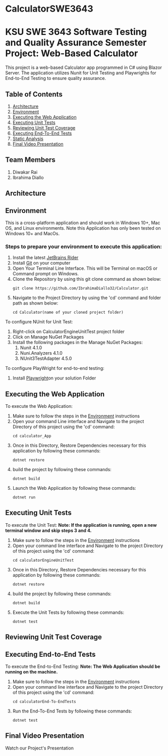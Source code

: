 # CalculatorSWE3643

# KSU SWE 3643 Software Testing and Quality Assurance Semester Project: Web-Based Calculator
This project is a web-based Calculator app programmed in C# using Blazor Server. The application utilizes Nunit for Unit Testing and Playwrights for End-to-End Testing to ensure quality assurance. 

## Table of Contents
1. [Architecture](#Architecture)
2. [Environment](#environment)
3. [Executing the Web Application](#executing-the-web-application)
4. [Executing Unit Tests](#executing-unit-tests)
5. [Reviewing Unit Test Coverage](#reviewing-unit-test-coverage)
6. [Executing End-To-End Tests](#Executing-End-To-End-Tests)
7. [Static Analysis](#static-analysis)
8. [Final Video Presentation](#Final-Video-Presentation)
   
## Team Members
1. Diwakar Rai
2. Ibrahima Diallo

## Architecture 

## Environment

This is a cross-platform application and should work in Windows 10+, Mac OS, and Linux environments. Note this Application has only been tested on Windows 10+ and MacOs.

### Steps to prepare your environment to execute this application: 

1. Install the latest [JetBrains Rider](https://www.jetbrains.com/rider/download/#section=windows)
2. Install [Git](https://git-scm.com/downloads) on your computer
3. Open Your Terminal Line Interface. This will be Terminal on macOS or Command prompt on Windows.
4. Clone the Repository by using this git clone command as shown below:
      ```
   git clone https://github.com/IbrahimaDiallo32/Calculator.git
      ```
5. Navigate to the Project Directory by using the 'cd' command and folder path as shown below:
      ```
   cd Calculator(name of your cloned project folder)
      ```
   
To configure NUnit for Unit Test:
1.  Right-click on CalculatorEngineUnitTest project folder
2.  Click on Manage NuGet Packages
3. Install the following packages in the Manage NuGet Packages:
   1. Nunit 4.1.0
   2. Nuni.Analyzers 4.1.0
   3. NUnit3TestAdapter 4.5.0

To configure PlayWright for end-to-end testing: 
1. Install [Playwright](https://playwright.dev/dotnet/docs/intro)on your solution Folder
   

## Executing the Web Application 

To execute the Web Application:
1. Make sure to follow the steps in the [Environment](#environment) instructions
2. Open your command Line interface and Navigate to the project Directory of this project using the 'cd' command:
      ```
    cd calculator_App
      ```
3. Once in this Directory, Restore Dependencies necessary for this application by following these commands:
      ```
   dotnet restore
      ```
4. build the project by following these commands:
   ```
   dotnet build
   ```
5. Launch the Web Application by following these commands:
    ```
    dotnet run
    ``` 
   

## Executing Unit Tests

To execute the Unit Test:
**Note: If the application is running, open a new terminal window and skip steps 3 and 4.** 

1. Make sure to follow the steps in the [Environment](#environment) instructions
2.  Open your command line interface and Navigate to the project Directory of this project using the 'cd' command:
      ```
    cd calculatorEngineUnitTest
      ```
3. Once in this Directory, Restore Dependencies necessary for this application by following these commands:
      ```
   dotnet restore
      ```
4. build the project by following these commands:
   ```
   dotnet build
   ```
5. Execute the Unit Tests by following these commands:
   ```
   dotnet test
   ```

## Reviewing Unit Test Coverage


## Executing End-to-End Tests

To execute the End-to-End Testing:
**Note: The Web Application should be running on the machine.**
1.  Make sure to follow the steps in the [Environment](#environment) instructions
2.  Open your command line interface and Navigate to the project Directory of this project using the 'cd' command:
      ```
    cd calculatorEnd-To-EndTests
      ```
3. Run the End-To-End Tests by following these commands:
   ```
   dotnet test
   ```
## Final Video Presentation

Watch our Project's Presentation
